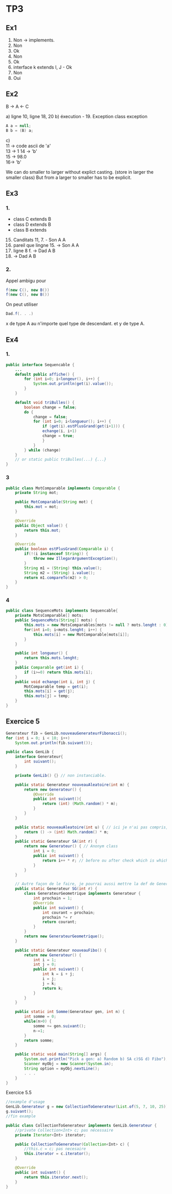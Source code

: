 # TP3

## Ex1
1.  Non -> implements.
2.  Non
3.  Ok
4.  Non
5.  Ok 
6.  interface k extends I, J - Ok
7.  Non
8.  Oui
   
## Ex2

B -> A <- C

a) ligne 10, ligne 18, 20
b) éxecution - 19. Exception class exception
```java
A a = null;
B b = (B) a;
```
c)      
11 -> code ascii de 'a'  
13 -> 1 
14 -> 'b'   
15 -> 98.0  
16-> 'b'    

We can do smaller to larger without explict casting. (store in larger the smaller class)
But from a larger to smaller has to be explicit. 
## Ex3

### 1.
- class C extends B
- class D extends B
- class B extends 

15) Canditats 11, 7. - Son A A
16) pareil que lingne 15. -> Son A A
17) ligne 8 f. -> Dad A B
18) -> Dad A B

### 2.
Appel ambigu pour 
```java
f(new C(), new B())
f(new C(), new B())
```

On peut utiliser 
```java
Dad.f(. . .)
```

x de type A au n'importe quel type de descendant.
et y de type A.

## Ex4
### 1. 
```java
public interface Sequencable {
    ... 
    default public affiche() {
        for (int i=0; i<longeur(), i++) {
            System.out.println(get(i).value());
        }
    }

    default void triBulles() {
        boolean change = false;
        do {
            change = false;
            for (int i=0; i<longueur(); i++) {
                if (get(i).estPlusGrand(get(i+1))) {
                echange(i, i+1)
                change = true;
                }
            }
        } while (change)
    }
    // or static public triBulles(...) {...}
}

```

### 3
```java
public class MotComparable implements Comparable {
    private String mot;

    public MotComparable(String mot) {
        this.mot = mot;
    }

    @Override
    public Object value() {
        return this.mot;
    }

    @Override
    public boolean estPlusGrand(Comparable i) {
        if(!(i instanceof String)) {
            throw new IllegarArgumentException();
        }
        String m1 = (String) this.value();
        String m2 = (String) i.value();
        return m1.compareTo(m2) > 0;
    }
}
```
### 4
```java
public class SequenceMots implements Sequencable{
    private MotsComparable[] mots;
    public SequenceMots(String[] mots) {
        this.mots = new MotsComparables[mots != null ? mots.lenght : 0];
        for(int i=0; i<mots.lenght; i++) {
            this.mots[i] = new MotComparable[mots[i]];
        }
    }

    public int longueur() {
        return this.mots.lenght;
    }
    public Comparable get(int i) {
        if (i>=0) return this.mots[i];
    }
    public void echange(int i, int j) {
        MotComparable temp = get(i);
        this.mots[i] = get(j);
        this.mots[j] = temp;
    }
}
```

## Exercice 5
```java
Generateur fib = GenLib.nouveauGenerateurFibonacci();
for (int i = 0; i < 10; i++) 
    System.out.println(fib.suivant());

public class GenLib {
    interface Generateur{
        int suivant();
    }

    private GenLib() {} // non instanciable.

    public static Generateur nouveauAleatoire(int m) {
        return new Generateur() {
            @Override
            public int suivant(){
                return (int) (Math.random() * m);
            }
        }
    }

    public static nouveauAleatoire(int u) { // ici je n'ai pas compris, on est pas censé de renvoyer une objet generateur. voir https://www.javatpoint.com/java-lambda-expressions
        return () -> (int) Math.random() * m;
    }
    public static Generateur SA(int r) {
        return new Generateur() { // Anonym class
            int i = 0;
            public int suivant() {
                return i++ * r; // before ou after check which is which. Here I think he firsts evaluates i ** r then updates the value of i.
            }
        }
    }

    // Autre façon de le faire, je pourrai aussi mettre la def de GenerateurGeometrique hors le method SG en private et static et ensuite je fais return new generateur geometrique dans SG mais je dois passer en paramètre.
    public static Generateur SG(int r) {
        class GenerateurGeometrique implements Generateur {
            int prochain = 1;
            @Override
            public int suivant() {
                int courant = prochain;
                prochain *= r
                return courant;
            }
        }
        return new GenerateurGeometrique();
    }

    public static Generateur nouveauFibo() {
        return new Generateur() {
            int i = 1;
            int j = 0;
            public int suivant() {
                int k = i + j;
                i = j;
                j = k;
                return k;
            }
        }
    }

    public static int Somme(Generateur gen, int n) {
        int somme = 0;
        while(n>0) {
            somme += gen.suivant();
            n-=1;
        }
        return somme;
    }

    public static void main(String[] args) {
        System.out.println("Pick a gen: a) Random b) SA c)SG d) Fibo");
        Scanner myObj = new Scanner(System.in);
        String option = myObj.nextLine();
        . . . 
    }
}

```


Exercice 5.5

```java
//example d'usage
GenLib.Generateur g = new CollectionToGenerateur(List.of(5, 7, 10, 25));
g.suivant();
//fin example

public class CollectionToGenerateur implements GenLib.Generateur {
    //private Collection<Int> c; pas nécessaire
    private Iterator<Int> iterator;

    public CollectionToGenerateur(Collection<Int> c) {
        //this.c = c; pas necesaire
        this.iterator = c.iterator();
    }

    @Override
    public int suivant() {
        return this.iterator.next();
    }
}
```